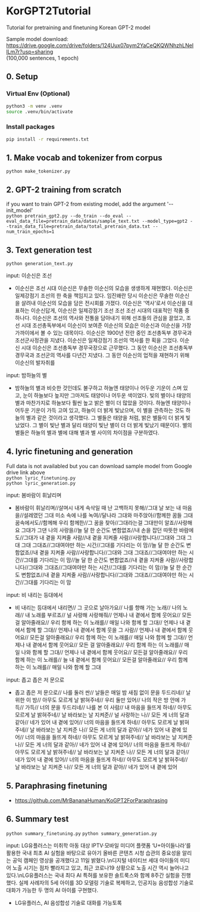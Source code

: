 # KorGPT2Tutorial
Tutorial for pretraining and finetuning Korean GPT-2 model

Sample model download: https://drive.google.com/drive/folders/124Uux07pym2YaCeQKQWNhzhLNeIlLm7r?usp=sharing   
(100,000 sentences, 1 epoch)   

## 0. Setup
### Virtual Env (Optional)
```bash
python3 -m venv .venv
source .venv/bin/activate
```
### Install packages
```bash
pip install -r requirements.txt
```


## 1. Make vocab and tokenizer from corpus
```python make_tokenizer.py```

## 2. GPT-2 training from scratch   
if you want to train GPT-2 from existing model, add the argument '--init_model'   
```python pretrain_gpt2.py --do_train --do_eval --eval_data_file=pretrain_data/datas/sample_text.txt --model_type=gpt2 --train_data_file=pretrain_data/total_pretrain_data.txt --num_train_epochs=1```   

## 3. Text generation test
```python generation_text.py```

input: 이순신은 조선
-  이순신은 조선 시대 이순신은 무솔한 이순신의 모습을 생생하게 재현했다.
 이순신은 일제강점기 조선의 한 축을 책임지고 있다.
 임진왜란 당시 이순신은 무솔한 이순신을 살려내 이순신의 모습을 담은 전시회를 가졌다.
 이순신은 '역사'로서 이순신을 대표하는 이순신답게, 이순신은 일제강점기 조선 조선 조선 시대의 대표적인 작품 중 하나다.
 이순신은 조선의 역사와 전통을 담아내기 위해 선조들의 관심을 끌었고, 조선 시대 조선총독부에서 이순신이 보여준 이순신의 모습은 이순신과 이순신을 가장 가까이에서 볼 수 있는 대목이다.
 이순신은 1900년 전란 중인 조선총독부 경무국과 조선군사정관을 지냈다.
 이순신은 일제강점기 조선의 역사를 한 획을 그었다.
 이순신 시대 이순신은 조선총독부 경무국장으로 근무했다.
 그 동안 이순신은 조선총독부 경무국과 조선군의 역사를 다년간 지냈다.
 그 동안 이순신의 업적을 재현하기 위해 이순신의 발자취를


input: 밤하늘의 별
-  밤하늘의 별과 비슷한 것인데도 불구하고 하늘엔 태양이나 어두운 기운이 스며 있고, 눈이 하늘보다 높지만 그마저도 태양이나 어두운 색이었다. 빛의 별이나 태양의 별과 마찬가지로 하늘보다 훨씬 높고 밝은 별이 더 많았을 것이다. 하늘엔 태양이나 어두운 기운이 가득 고여 있고, 하늘이 더 밝게 빛났으며, 이 별을 관측하는 것도 하늘의 별과 같은 것이라고 생각했다. 그 별들은 태양을 처럼, 밝은 별들이 더 밝게 빛났었다. 그 별이 빛난 별과 달리 태양이 빛난 별이 더 더 밝게 빛났기 때문이다. 별의 별들은 하늘의 별과 별에 대해 별과 별 사이의 차이점을 구분하였다.


## 4. lyric finetuning and generation
Full data is not availabled but you can download sample model from Google drive link above   
```python lyric_finetuning.py```   
```python lyric_generation.py```   

input: 봄바람이 휘날리며
- 봄바람이 휘날리며//살며시 내게 속삭일 때 난 고백하지 못해//그대 날 보는 내 마음을//설레였던 그대 미소 속에 나를 녹여//달나라 그대와 마주앉아//함께한 꿈들 그대 꿈속에서도//함께해 우리 함께한//그 꿈을 찾아//그대라는걸 그대만이 알죠//사랑해요 그대가 그댄 나의 사랑을//늘 달 한 순간도 변함없죠//내 손을 잡던 따뜻한 바람에도//그대가 내 곁을 지켜줄 사람//내 곁을 지켜줄 사람//사랑합니다//그대와 그대 그대 그대 그대죠//그대여야만 하는 시간//그대를 기다리는 이 맘//늘 달 한 순간도 변함없죠//내 곁을 지켜줄 사람//사랑합니다//그대와 그대 그대죠//그대여야만 하는 시간//그대를 기다리는 이 맘//늘 달 한 순간도 변함없죠//내 곁을 지켜줄 사람//사랑합니다//그대와 그대죠//그대여야만 하는 시간//그대를 기다리는 이 맘//늘 달 한 순간도 변함없죠//내 곁을 지켜줄 사람//사랑합니다//그대와 그대죠//그대여야만 하는 시간//그대를 기다리는 이 맘
 
 
input: 비 내리는 등대에서
- 비 내리는 등대에서 내리면// 그 곳으로 날아가요// 나를 향해 가는 노래// 나의 노래// 내 노래를 부르죠// 널 사랑해 사랑해줘// 언제나 내 곁에서 함께 웃어요// 모든 걸 알아줄래요// 우리 함께 하는 이 노래를// 매일 나와 함께 할 그대// 언제나 내 곁에서 함께 할 그대// 언제나 내 곁에서 함께 웃을 그 사람// 언제나 내 곁에서 함께 웃어요// 모든걸 알아줄래요// 우리 함께 하는 이 노래를// 매일 나와 함께 할 그대// 언제나 내 곁에서 함께 웃어요// 모든 걸 알아줄래요// 우리 함께 하는 이 노래를// 매일 나와 함께 할 그대// 언제나 내 곁에서 함께 웃어요// 모든걸 알아줄래요// 우리 함께 하는 이 노래를// 늘 내 곁에서 함께 웃어요// 모든걸 알아줄래요// 우리 함께 하는 이 노래를// 매일 나와 함께 할 그대
 
 
input: 좁고 좁은 저 문으로
- 좁고 좁은 저 문으로// 나를 둘러 싼// 날들은 매일 밤 새침 없이 문을 두드리네// 날 위한 이 밤// 아무도 모르게 날 밝혀주네// 우리 둘만 있어// 나의 작은 방 안에 가득// 가득// 너의 문을 두드리네// 나를 본 이 사람// 내 마음을 들뜨게 하네// 아무도 모르게 날 밝혀주네// 날 바라보는 날 지켜준// 널 사랑하는 나// 모든 게 너의 달과 같아// 네가 있어 내 곁에 있어// 너의 마음을 들뜨게 하네// 아무도 모르게 날 밝혀주네// 날 바라보는 날 지켜준 나// 모든 게 너의 달과 같아// 네가 있어 내 곁에 있어// 너의 마음을 들뜨게 하네// 아무도 모르게 날 밝혀주네// 날 바라보는 날 지켜준 나// 모든 게 너의 달과 같아// 네가 있어 내 곁에 있어// 너의 마음을 들뜨게 하네// 아무도 모르게 날 밝혀주네// 날 바라보는 날 지켜준 나// 모든 게 너의 달과 같아// 네가 있어 내 곁에 있어// 너의 마음을 들뜨게 하네// 아무도 모르게 날 밝혀주네// 날 바라보는 날 지켜준 나// 모든 게 너의 달과 같아// 네가 있어 내 곁에 있어

 
## 5. Paraphrasing finetuning
- https://github.com/MrBananaHuman/KoGPT2ForParaphrasing


## 6. Summary test
```python summary_finetuning.py```
```python summary_generation.py```

input: LG유플러스는 미취학 아동 대상 IPTV·모바일 미디어 플랫폼 ‘U+아이들나라’를 활용한 국내 최초 AI 실험을 바탕으로 유아기 올바른 콘텐츠 시청 습관의 중요성을 알리는 공익 캠페인 영상을 공개했다고 11일 밝혔다.\n디지털 네이티브 세대 아이들의 미디어 노출 시기는 점차 빨라지고 있고, 최근 코로나19 상황으로 노출 시간 역시 늘어나고 있다.\nLG유플러스는 국내 최다 AI 특허를 보유한 솔트룩스와 함께 8주간 실험을 진행했다. 실제 사례자의 5세 아이를 3D 모델링 기술로 복제하고, 인공지능 음성합성 기술로 대화가 가능한 두 명의 AI 아이를 구현했다.

- LG유플러스, AI 음성합성 기술로 대화를 가능토록







